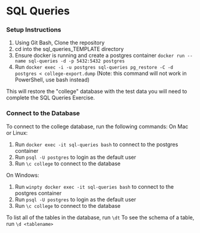 # SQL Queries

### Setup Instructions
1. Using Git Bash, Clone the repository
2. cd into the sql_queries_TEMPLATE directory
3. Ensure docker is running and create a postgres container `docker run --name sql-queries -d -p 5432:5432 postgres`
4. Run `docker exec -i -u postgres sql-queries pg_restore -C -d postgres < college-export.dump` (Note: this command will not work in PowerShell, use bash instead)

This will restore the "college" database with the test data you will need to complete the SQL Queries Exercise.

### Connect to the Database
To connect to the college database, run the following commands:
On Mac or Linux:
1. Run `docker exec -it sql-queries bash` to connect to the postgres container
2. Run `psql -U postgres` to login as the default user
3. Run `\c college` to connect to the database

On Windows:
1. Run `winpty docker exec -it sql-queries bash` to connect to the postgres container
2. Run `psql -U postgres` to login as the default user
3. Run `\c college` to connect to the database

To list all of the tables in the database, run `\dt`
To see the schema of a table, run `\d <tablename>`
